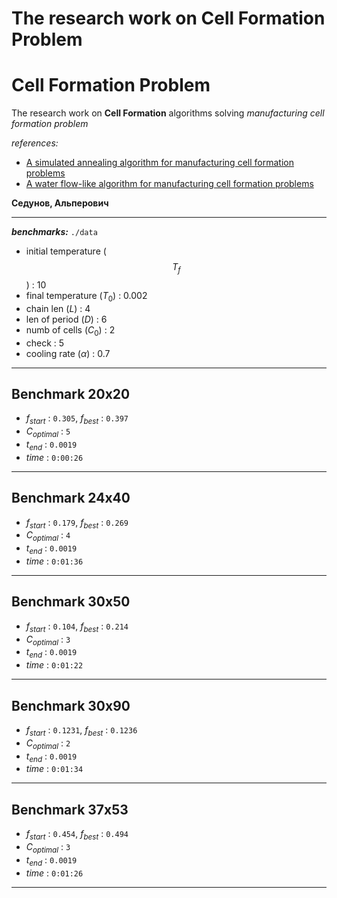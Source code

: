 # The research work on Cell Formation Problem

# Cell Formation Problem
The research work on **Cell Formation** algorithms solving *manufacturing cell formation problem*

*references:*
 - [A simulated annealing algorithm for manufacturing cell formation problems](https://ir.nctu.edu.tw/bitstream/11536/9500/1/000253183700003.pdf)<br>
 - [A water flow-like algorithm for manufacturing cell formation problems
](https://www.researchgate.net/publication/46491162_A_water_flow-like_algorithm_for_manufacturing_cell_formation_problems) <br>

**Седунов, Альперович**

  --- 

***benchmarks:*** ```./data```
 
- initial temperature ($$T_f$$) : $10$ 
- final temperature ($T_0$)   : $0.002$
- chain len ($L$)             : $4$
- len of period ($D$)         : $6$
- numb of cells ($C_0$)       : $2$
- check                       : $5$
- cooling rate ($\alpha$)     : $0.7$

--- 

## Benchmark 20x20
- $f_{start}$   : ```0.305```, $f_{best}$ : ```0.397```
- $C_{optimal}$ : ```5```
- $t_{end}$     : ```0.0019```
- $time$        : ```0:00:26```
--- 
## Benchmark 24x40
- $f_{start}$   : ```0.179```, $f_{best}$ : ```0.269```
- $C_{optimal}$ : ```4```
- $t_{end}$     : ```0.0019```
- $time$        : ```0:01:36```
--- 
## Benchmark 30x50
- $f_{start}$   : ```0.104```, $f_{best}$ : ```0.214```
- $C_{optimal}$ : ```3```
- $t_{end}$     : ```0.0019```
- $time$        : ```0:01:22```
--- 
## Benchmark 30x90
- $f_{start}$   : ```0.1231```, $f_{best}$ : ```0.1236```
- $C_{optimal}$ : ```2```
- $t_{end}$     : ```0.0019```
- $time$        : ```0:01:34```
--- 
## Benchmark 37x53

- $f_{start}$   : ```0.454```, $f_{best}$ : ```0.494```
- $C_{optimal}$ : ```3```
- $t_{end}$     : ```0.0019```
- $time$        : ```0:01:26```
--- 
